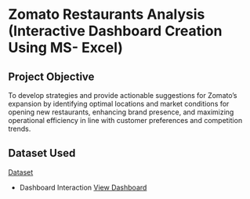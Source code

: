 # Zomato Restaurants Analysis (Interactive Dashboard Creation Using MS- Excel)
## Project Objective
To develop strategies and provide actionable suggestions for Zomato’s expansion by identifying optimal locations and market conditions for opening new restaurants, enhancing brand presence, and maximizing operational efficiency in line with customer preferences and competition trends.

## Dataset Used
<a href="https://github.com/anchal931/Data-Analysis-Dashboard/blob/main/Zomato_Data_Project%20v0.3.xlsx">Dataset</a>

- Dashboard Interaction <a href="https://github.com/anchal931/Data-Analysis-Dashboard/tree/main">View Dashboard</a>
